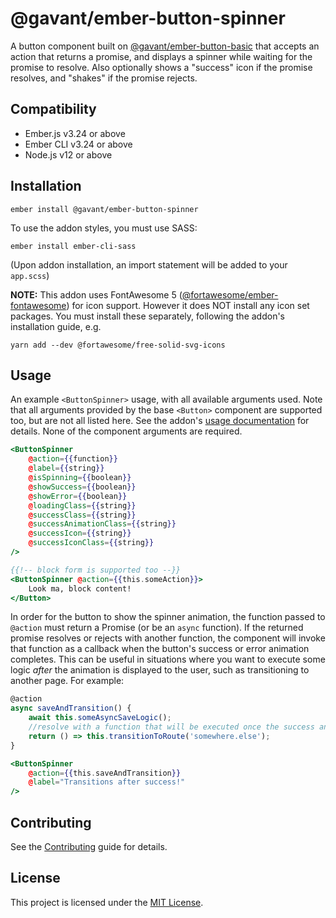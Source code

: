 @gavant/ember-button-spinner
==============================================================================

A button component built on [@gavant/ember-button-basic](https://github.com/Gavant/gavant-ember-button-basic) that accepts an action that returns a promise, and displays a spinner while waiting for the promise to resolve. Also optionally shows a "success" icon if the promise resolves, and "shakes" if the promise rejects.


Compatibility
------------------------------------------------------------------------------

* Ember.js v3.24 or above
* Ember CLI v3.24 or above
* Node.js v12 or above


Installation
------------------------------------------------------------------------------

```
ember install @gavant/ember-button-spinner
```
To use the addon styles, you must use SASS:
```
ember install ember-cli-sass
```

(Upon addon installation, an import statement will be added to your `app.scss`)

**NOTE:** This addon uses FontAwesome 5 ([@fortawesome/ember-fontawesome](https://github.com/FortAwesome/ember-fontawesome)) for icon support. However it does NOT install any icon set packages. You must install these separately, following the addon's installation guide, e.g.
```
yarn add --dev @fortawesome/free-solid-svg-icons
```

Usage
------------------------------------------------------------------------------

An example `<ButtonSpinner>` usage, with all available arguments used. Note that all arguments provided by the base `<Button>` component are supported too, but are not all listed here. See the addon's [usage documentation](https://github.com/Gavant/gavant-ember-button-basic#usage) for details. None of the component arguments are required.

```hbs
<ButtonSpinner
    @action={{function}}
    @label={{string}}
    @isSpinning={{boolean}}
    @showSuccess={{boolean}}
    @showError={{boolean}}
    @loadingClass={{string}}
    @successClass={{string}}
    @successAnimationClass={{string}}
    @successIcon={{string}}
    @successIconClass={{string}}
/>

{{!-- block form is supported too --}}
<ButtonSpinner @action={{this.someAction}}>
    Look ma, block content!
</Button>
```

In order for the button to show the spinner animation, the function passed to `@action` must return a Promise (or be an `async` function). If the returned promise resolves or rejects with another function, the component will invoke that function as a callback when the button's success or error animation completes. This can be useful in situations where you want to execute some logic _after_ the animation is displayed to the user, such as transitioning to another page. For example:

```js
@action
async saveAndTransition() {
    await this.someAsyncSaveLogic();
    //resolve with a function that will be executed once the success animation finishes
    return () => this.transitionToRoute('somewhere.else');
}
```

```hbs
<ButtonSpinner
    @action={{this.saveAndTransition}}
    @label="Transitions after success!"
/>
```

Contributing
------------------------------------------------------------------------------

See the [Contributing](CONTRIBUTING.md) guide for details.


License
------------------------------------------------------------------------------

This project is licensed under the [MIT License](LICENSE.md).
